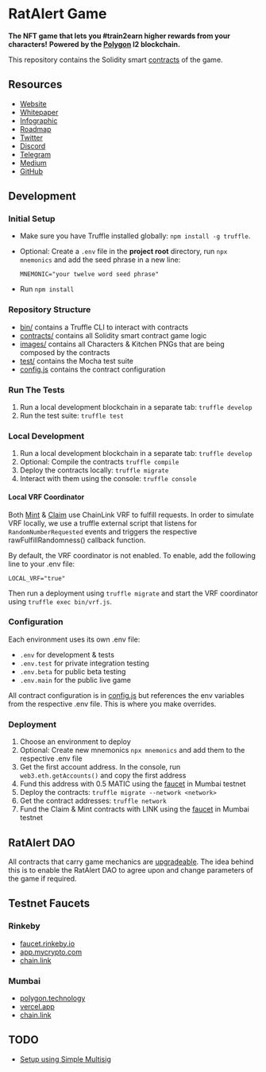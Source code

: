 RatAlert Game
==============

**The NFT game that lets you #train2earn higher rewards from your characters!**
**Powered by the [Polygon](https://polygon.technology/) l2 blockchain.**

This repository contains the Solidity smart [contracts](./contracts/) of the game.


## Resources

- [Website](https://ratalert.com/)
- [Whitepaper](https://ratalert.com/whitepaper)
- [Infographic](https://ratalert.com/infographic)
- [Roadmap](https://ratalert.com/roadmap)
- [Twitter](https://twitter.com/RatAlertNFT)
- [Discord](https://discord.gg/T6THfqh37A)
- [Telegram](https://t.me/ratalert_chat)
- [Medium](https://ratalert.medium.com/)
- [GitHub](https://github.com/ratalert)


## Development

### Initial Setup

- Make sure you have Truffle installed globally: `npm install -g truffle`.
- Optional: Create a `.env` file in the **project root** directory, run `npx mnemonics` and add the seed phrase in a new line:

      MNEMONIC="your twelve word seed phrase"

- Run `npm install`


### Repository Structure

- [bin/](./bin/) contains a Truffle CLI to interact with contracts
- [contracts/](./contracts/) contains all Solidity smart contract game logic
- [images/](./images/) contains all Characters & Kitchen PNGs that are being composed by the contracts
- [test/](./test/) contains the Mocha test suite
- [config.js](./config.js) contains the contract configuration


### Run The Tests

1. Run a local development blockchain in a separate tab: `truffle develop`
2. Run the test suite: `truffle test`


### Local Development

1. Run a local development blockchain in a separate tab: `truffle develop`
2. Optional: Compile the contracts `truffle compile`
3. Deploy the contracts locally: `truffle migrate`
4. Interact with them using the console: `truffle console`

#### Local VRF Coordinator

Both [Mint](./contracts/Mint.sol) & [Claim](./contracts/Claim.sol) use ChainLink VRF to fulfill requests.
In order to simulate VRF locally, we use a truffle external script that listens for `RandomNumberRequested`
events and triggers the respective rawFulfillRandomness() callback function.

By default, the VRF coordinator is not enabled. To enable, add the following line to your .env file:

    LOCAL_VRF="true"

Then run a deployment using `truffle migrate` and start the VRF coordinator using `truffle exec bin/vrf.js`.


### Configuration

Each environment uses its own .env file:

- `.env` for development & tests
- `.env.test` for private integration testing
- `.env.beta` for public beta testing
- `.env.main` for the public live game

All contract configuration is in [config.js](./config.js) but references the env variables from the respective .env file. This is where you make overrides.


### Deployment

1. Choose an environment to deploy
2. Optional: Create new mnemonics `npx mnemonics` and add them to the respective .env file
3. Get the first account address. In the console, run `web3.eth.getAccounts()` and copy the first address
4. Fund this address with 0.5 MATIC using the [faucet](https://faucet.polygon.technology/) in Mumbai testnet
5. Deploy the contracts: `truffle migrate --network <network>`
6. Get the contract addresses: `truffle network`
7. Fund the Claim & Mint contracts with LINK using the [faucet](https://faucets.chain.link/mumbai) in Mumbai testnet


## RatAlert DAO

All contracts that carry game mechanics are [upgradeable](https://docs.openzeppelin.com/contracts/4.x/upgradeable).
The idea behind this is to enable the RatAlert DAO to agree upon and change parameters of the game if required.


## Testnet Faucets

### Rinkeby

- [faucet.rinkeby.io](https://faucet.rinkeby.io/)
- [app.mycrypto.com](https://app.mycrypto.com/faucet)
- [chain.link](https://faucets.chain.link/mumbai)

### Mumbai

- [polygon.technology](https://faucet.polygon.technology/)
- [vercel.app](https://testmatic.vercel.app/)
- [chain.link](https://faucets.chain.link/mumbai)


## TODO

- [Setup using Simple Multisig](https://github.com/paxosglobal/simple-multisig/)

